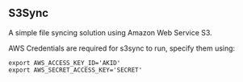 S3Sync
------------
A simple file syncing solution using Amazon Web Service S3.

AWS Credentials are required for s3sync to run, specify them using:
```
export AWS_ACCESS_KEY_ID='AKID'
export AWS_SECRET_ACCESS_KEY='SECRET'
```
